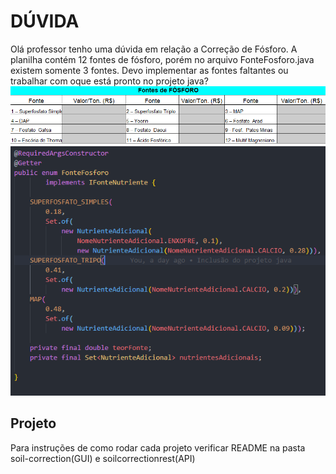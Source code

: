# DÚVIDA

Olá professor tenho uma dúvida em relação a Correção de Fósforo.
A planilha contém 12 fontes de fósforo, porém no arquivo FonteFosforo.java existem somente 3 fontes.
Devo implementar as fontes faltantes ou trabalhar com oque está pronto no projeto java?
![Duvida1](./pics/fontesFosforo.PNG)
![Duvida2](./pics/fontesJava.PNG)

## Projeto

Para instruções de como rodar cada projeto verificar README na pasta soil-correction(GUI) e soilcorrectionrest(API)
